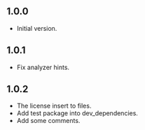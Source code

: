 ## 1.0.0

- Initial version.

## 1.0.1

- Fix analyzer hints.

## 1.0.2

- The license insert to files.
- Add test package into dev_dependencies.
- Add some comments.